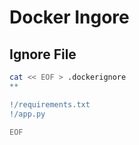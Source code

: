 # Docker Ingore

## Ignore File

```sh
cat << EOF > .dockerignore
**

!/requirements.txt
!/app.py

EOF
```
